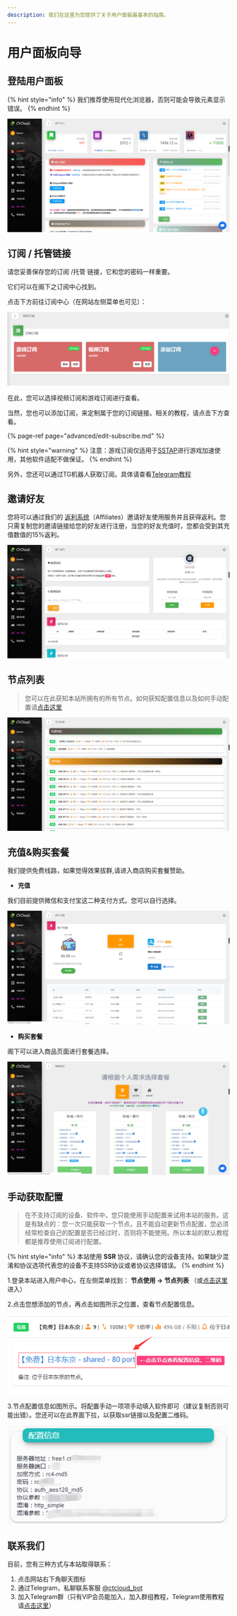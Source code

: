 ```yaml
---
description: 我们在这里为您提供了关于用户面板最基本的指南。
---
```


# 用户面板向导

## 登陆用户面板

{% hint style="info" %}
我们推荐使用现代化浏览器，否则可能会导致元素显示错误。
{% endhint %}

![](.gitbook/assets/snipaste_2019-05-29_17-46-28.png)

## 订阅 / 托管链接

请您妥善保存您的订阅 /托管 链接，它和您的密码一样重要。

它们可以在阁下之订阅中心找到。

点击下方前往订阅中心（在网站左侧菜单也可见）：

![](.gitbook/assets/snipaste_2019-06-09_17-42-23.png)

在此，您可以选择视频订阅和游戏订阅进行查看。

当然，您也可以添加订阅，来定制属于您的订阅链接。相关的教程，请点击下方查看。

{% page-ref page="advanced/edit-subscribe.md" %}

{% hint style="warning" %}
注意：游戏订阅仅适用于[SSTAP](basic/windows/sstap.md)进行游戏加速使用，其他软件适配不做保证。
{% endhint %}

另外，您还可以通过TG机器人获取订阅。具体请查看[Telegram教程](advanced/telegram.md#zai-telegram-zhong-shi-yong-ben-zhan-de-fu-wu)

## 邀请好友

您将可以通过我们的 [返利系统](https://www.tzct.xyz/user/invite)（Affiliates）邀请好友使用服务并且获得返利。您只需复制您的邀请链接给您的好友进行注册，当您的好友充值时，您都会受到其充值数值的15%返利。

![](.gitbook/assets/snipaste_2019-05-29_17-46-55.png)

## 节点列表

> 您可以在此获知本站所拥有的所有节点。如何获知配置信息以及如何手动配置请[点击这里](/panel?id=手动获取配置)

![](.gitbook/assets/snipaste_2019-05-29_17-47-09.png)

## 充值&购买套餐

我们提供免费线路，如果觉得效果拔群,请进入商店购买套餐赞助。

* **充值**

我们目前提供微信和支付宝这二种支付方式。您可以自行选择。

![](.gitbook/assets/snipaste_2019-05-29_17-47-35.png)

* **购买套餐**

阁下可以进入商品页面进行套餐选择。

![](.gitbook/assets/snipaste_2019-05-29_17-48-19.png)

## 手动获取配置

> 在不支持订阅的设备、软件中，您只能使用手动配置来试用本站的服务。这是有缺点的：您一次只能获取一个节点，且不能自动更新节点配置，您必须经常检查自己的配置是否已经过时，否则将不能使用。所以本站的默认教程都是推荐使用订阅进行配置。

{% hint style="info" %}
本站使用 **SSR** 协议，请确认您的设备支持。如果缺少混淆和协议选项代表您的设备不支持SSR协议或者协议选择错误。
{% endhint %}

1.登录本站进入用户中心，在左侧菜单找到： **节点使用 -&gt; 节点列表** （或[点击这里](https://www.tzct.xyz/user/node)进入）

2.点击您想添加的节点，再点击如图所示之位置，查看节点配置信息。

![](.gitbook/assets/node1.png)

3.节点配置信息如图所示。将配置手动一项项手动填入软件即可（建议复制否则可能出错）。您还可以在此界面下拉，以获取ssr链接以及配置二维码。

![](.gitbook/assets/node2.png)

## 联系我们

目前，您有三种方式与本站取得联系：

1. 点击网站右下角聊天图标
2. 通过Telegram，私聊联系客服 [@ctcloud\_bot](https://t.me/ctcloud_bot)
3. 加入Telegram群（只有VIP会员能加入，加入群组教程，Telegram使用教程请[点击这里](advanced/telegram.md)）


